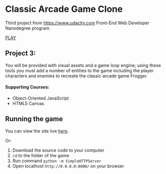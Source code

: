 # Classic Arcade Game Clone

Third project from https://www.udacity.com Front-End Web Developer Nanodegree program.

[PLAY](http://desinni.github.io/Classic-Arcade-Game-Clone/)

## Project 3:

You will be provided with visual assets and a game loop engine; using these tools you must add a number of entities to the game including the player characters and enemies to recreate the classic arcade game Frogger.

#### Supporting Courses:
* Object-Oriented JavaScript
* HTML5 Canvas

## Running the game
You can view the site live [here](http://desinni.github.io/Classic-Arcade-Game-Clone/).

Or:
1. Download the source code to your computer
2. `cd` to the folder of the game
3. Run command `python -m SimpleHTTPServer`
4. Open localhost `http://0.0.0.0:8000/` on your browser
